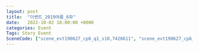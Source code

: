```yaml
---
layout: post
title:  "이벤트_2019여름_6화"
date:   2022-10-02 18:00:00 +0000
categories: Event
Tags: Story Event
SceneCode: ["scene_evt190627_cp6_q1_s10,7428611", "scene_evt190627_cp6_q2_s10,7428621", "scene_evt190627_cp6_q3_s10,7428631", "scene_evt190627_cp6_q4_s20,7428641"]
---
```

